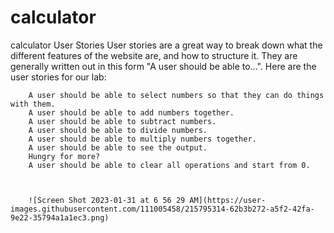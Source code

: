 # calculator
calculator
User Stories
User stories are a great way to break down what the different features of the website are, and how to structure it. They are generally written out in this form "A user should be able to...". Here are the user stories for our lab:

        A user should be able to select numbers so that they can do things with them.
        A user should be able to add numbers together.
        A user should be able to subtract numbers.
        A user should be able to divide numbers.
        A user should be able to multiply numbers together.
        A user should be able to see the output.
        Hungry for more?
        A user should be able to clear all operations and start from 0.
        
        
        
        ![Screen Shot 2023-01-31 at 6 56 29 AM](https://user-images.githubusercontent.com/111005458/215795314-62b3b272-a5f2-42fa-9e22-35794a1a1ec3.png)

